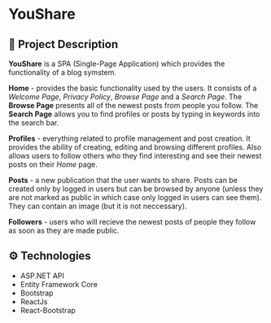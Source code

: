 # YouShare

## 📃 Project Description
**YouShare** is a SPA (Single-Page Application) which provides the functionality of a blog symstem.

**Home** - provides the basic functionality used by the users. It consists of a _Welcome Page_, _Privacy Policy_, _Browse Page_ and a _Search Page_. The **Browse Page** presents all of the newest posts from people you follow. The **Search Page** allows you to find profiles or posts by typing in keywords into the search bar.

**Profiles** - everything related to profile management and post creation. It provides the ability of creating, editing and browsing different profiles. Also allows users to follow others who they find interesting and see their newest posts on their _Home_ page.

**Posts** - a new publication that the user wants to share. Posts can be created only by logged in users but can be browsed by anyone (unless they are not marked as public in which case only logged in users can see them). They can contain an image (but it is not neccessary).

**Followers** - users who will recieve the newest posts of people they follow as soon as they are made public.

## ⚙ Technologies
* ASP.NET API
* Entity Framework Core
* Bootstrap
* ReactJs
* React-Bootstrap
